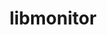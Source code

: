 ---
title: "libmonitor"
layout: cache
category: package
meta: {"versions": ["2021.04.27", "2019.05.31", "2020.10.15", "2018.07.18"], "compilers": ["gcc@8.3.1", "gcc@9.3.0", "gcc@8.1.0", "gcc@7.5.0", "gcc@7.3.1", "gcc@8.4.1", "gcc@7.3.0", "gcc@10.3.0", "gcc@7.4.0"]}
spec_files: 
 - "libmonitor@2019.05.31%gcc@8.1.0~bgq+hpctoolkit~krellpatch arch=linux-centos7-ppc64le": spec-0.json
 - "libmonitor@2020.10.15%gcc@8.3.1~dlopen+hpctoolkit~krellpatch arch=linux-rhel8-ppc64le": spec-1.json
 - "libmonitor@2019.05.31%gcc@9.3.0~bgq+hpctoolkit~krellpatch arch=linux-ubuntu20.04-ppc64le": spec-2.json
 - "libmonitor@2020.10.15%gcc@7.5.0+dlopen+hpctoolkit~krellpatch arch=linux-ubuntu18.04-ppc64le": spec-3.json
 - "libmonitor@2019.05.31%gcc@7.5.0+hpctoolkit~krellpatch arch=linux-ubuntu18.04-x86_64": spec-4.json
 - "libmonitor@2019.05.31%gcc@9.3.0~bgq+hpctoolkit~krellpatch arch=linux-ubuntu20.04-x86_64": spec-5.json
 - "libmonitor@2019.05.31%gcc@8.3.1+hpctoolkit~krellpatch arch=linux-rhel8-aarch64": spec-6.json
 - "libmonitor@2021.04.27%gcc@7.5.0~commrank~dlopen+hpctoolkit arch=linux-ubuntu18.04-x86_64": spec-7.json
 - "libmonitor@2018.07.18%gcc@7.4.0~bgq+hpctoolkit~krellpatch arch=linux-ubuntu18.04-x86_64": spec-8.json
 - "libmonitor@2020.10.15%gcc@8.3.1~dlopen+hpctoolkit~krellpatch arch=linux-rhel8-x86_64": spec-9.json
 - "libmonitor@2018.07.18%gcc@7.3.0~bgq+hpctoolkit~krellpatch arch=linux-rhel7-x86_64": spec-10.json
 - "libmonitor@2019.05.31%gcc@8.3.1~bgq+hpctoolkit~krellpatch arch=linux-rhel8-ppc64le": spec-11.json
 - "libmonitor@2018.07.18%gcc@7.3.0~bgq+hpctoolkit~krellpatch arch=linux-ubuntu18.04-x86_64": spec-12.json
 - "libmonitor@2019.05.31%gcc@7.5.0+hpctoolkit~krellpatch arch=linux-ubuntu18.04-ppc64le": spec-13.json
 - "libmonitor@2019.05.31%gcc@8.1.0+hpctoolkit~krellpatch arch=linux-rhel7-x86_64": spec-14.json
 - "libmonitor@2021.04.27%gcc@10.3.0~commrank~dlopen+hpctoolkit arch=linux-ubuntu21.04-x86_64": spec-15.json
 - "libmonitor@2018.07.18%gcc@7.3.0~bgq+hpctoolkit~krellpatch arch=linux-ubuntu18.04-ppc64le": spec-16.json
 - "libmonitor@2019.05.31%gcc@7.3.0~bgq+hpctoolkit~krellpatch arch=linux-centos7-x86_64": spec-17.json
 - "libmonitor@2021.04.27%gcc@8.3.1~dlopen+hpctoolkit~krellpatch arch=linux-rhel8-x86_64": spec-18.json
 - "libmonitor@2021.04.27%gcc@8.3.1~dlopen+hpctoolkit~krellpatch arch=linux-rhel8-ppc64le": spec-19.json
 - "libmonitor@2018.07.18%gcc@7.3.0~bgq+hpctoolkit~krellpatch arch=linux-rhel8-x86_64": spec-20.json
 - "libmonitor@2020.10.15%gcc@8.1.0+dlopen+hpctoolkit~krellpatch arch=linux-rhel7-ppc64le": spec-21.json
 - "libmonitor@2021.04.27%gcc@8.1.0~dlopen+hpctoolkit~krellpatch arch=linux-rhel7-ppc64le": spec-22.json
 - "libmonitor@2020.10.15%gcc@7.5.0+dlopen+hpctoolkit~krellpatch arch=linux-ubuntu18.04-x86_64": spec-23.json
 - "libmonitor@2021.04.27%gcc@9.3.0~commrank~dlopen+hpctoolkit arch=linux-ubuntu20.04-x86_64": spec-24.json
 - "libmonitor@2021.04.27%gcc@9.3.0~commrank~dlopen+hpctoolkit arch=linux-ubuntu20.04-ppc64le": spec-25.json
 - "libmonitor@2021.04.27%gcc@7.5.0~commrank~dlopen+hpctoolkit arch=linux-ubuntu18.04-ppc64le": spec-26.json
 - "libmonitor@2018.07.18%gcc@7.3.0~bgq+hpctoolkit~krellpatch arch=linux-centos7-x86_64": spec-27.json
 - "libmonitor@2019.05.31%gcc@8.3.1+hpctoolkit~krellpatch arch=linux-rhel8-ppc64le": spec-28.json
 - "libmonitor@2020.10.15%gcc@8.1.0~dlopen+hpctoolkit~krellpatch arch=linux-rhel7-ppc64le": spec-29.json
 - "libmonitor@2020.10.15%gcc@9.3.0+dlopen+hpctoolkit~krellpatch arch=linux-ubuntu20.04-ppc64le": spec-30.json
 - "libmonitor@2019.05.31%gcc@7.3.0~bgq+hpctoolkit~krellpatch arch=linux-rhel8-x86_64": spec-31.json
 - "libmonitor@2019.05.31%gcc@8.3.1~bgq+hpctoolkit~krellpatch arch=linux-centos8-ppc64le": spec-32.json
 - "libmonitor@2021.04.27%gcc@8.3.1~commrank~dlopen+hpctoolkit arch=linux-rhel8-ppc64le": spec-33.json
 - "libmonitor@2020.10.15%gcc@8.3.1+dlopen+hpctoolkit~krellpatch arch=linux-rhel8-ppc64le": spec-34.json
 - "libmonitor@2021.04.27%gcc@9.3.0~dlopen+hpctoolkit~krellpatch arch=linux-rhel7-x86_64": spec-35.json
 - "libmonitor@2020.10.15%gcc@8.1.0~dlopen+hpctoolkit~krellpatch arch=linux-rhel7-x86_64": spec-36.json
 - "libmonitor@2020.10.15%gcc@7.3.1+dlopen+hpctoolkit~krellpatch arch=linux-amzn2-x86_64": spec-37.json
 - "libmonitor@2019.05.31%gcc@8.1.0+hpctoolkit~krellpatch arch=linux-centos7-x86_64": spec-38.json
 - "libmonitor@2019.05.31%gcc@7.3.0~bgq+hpctoolkit~krellpatch arch=linux-ubuntu18.04-ppc64le": spec-39.json
 - "libmonitor@2018.07.18%gcc@7.3.0~bgq+hpctoolkit~krellpatch arch=linux-centos7-ppc64le": spec-40.json
 - "libmonitor@2020.10.15%gcc@9.3.0+dlopen+hpctoolkit~krellpatch arch=linux-ubuntu20.04-x86_64": spec-41.json
 - "libmonitor@2020.10.15%gcc@9.3.0~dlopen+hpctoolkit~krellpatch arch=linux-ubuntu20.04-ppc64le": spec-42.json
 - "libmonitor@2019.05.31%gcc@8.3.1~bgq+hpctoolkit~krellpatch arch=linux-centos8-x86_64": spec-43.json
 - "libmonitor@2019.05.31%gcc@7.5.0+hpctoolkit~krellpatch arch=linux-ubuntu18.04-ppc64le": spec-44.json
 - "libmonitor@2021.04.27%gcc@8.4.1~commrank~dlopen+hpctoolkit arch=linux-rhel8-ppc64le": spec-45.json
 - "libmonitor@2019.05.31%gcc@7.3.0~bgq+hpctoolkit~krellpatch arch=linux-rhel7-ppc64le": spec-46.json
 - "libmonitor@2021.04.27%gcc@9.3.0~dlopen+hpctoolkit~krellpatch arch=linux-ubuntu20.04-x86_64": spec-47.json
 - "libmonitor@2020.10.15%gcc@9.3.0~dlopen+hpctoolkit~krellpatch arch=linux-ubuntu20.04-x86_64": spec-48.json
 - "libmonitor@2020.10.15%gcc@7.5.0~dlopen+hpctoolkit~krellpatch arch=linux-ubuntu18.04-x86_64": spec-49.json
 - "libmonitor@2021.04.27%gcc@9.3.0~commrank~dlopen+hpctoolkit arch=linux-rhel7-ppc64le": spec-50.json
 - "libmonitor@2020.10.15%gcc@8.3.1+dlopen+hpctoolkit~krellpatch arch=linux-rhel8-x86_64": spec-51.json
 - "libmonitor@2021.04.27%gcc@7.5.0~dlopen+hpctoolkit~krellpatch arch=linux-ubuntu18.04-x86_64": spec-52.json
 - "libmonitor@2019.05.31%gcc@8.1.0~bgq+hpctoolkit~krellpatch arch=linux-rhel7-x86_64": spec-53.json
 - "libmonitor@2019.05.31%gcc@8.1.0~bgq+hpctoolkit~krellpatch arch=linux-rhel7-ppc64le": spec-54.json
 - "libmonitor@2019.05.31%gcc@8.1.0+hpctoolkit~krellpatch arch=linux-rhel7-ppc64le": spec-55.json
 - "libmonitor@2021.04.27%gcc@9.3.0~dlopen+hpctoolkit~krellpatch arch=linux-ubuntu20.04-ppc64le": spec-56.json
 - "libmonitor@2019.05.31%gcc@7.3.0~bgq+hpctoolkit~krellpatch arch=linux-rhel7-x86_64": spec-57.json
 - "libmonitor@2021.04.27%gcc@8.1.0~dlopen+hpctoolkit~krellpatch arch=linux-rhel7-x86_64": spec-58.json
 - "libmonitor@2021.04.27%gcc@9.3.0~commrank~dlopen+hpctoolkit arch=linux-rhel7-x86_64": spec-59.json
 - "libmonitor@2019.05.31%gcc@7.5.0~bgq+hpctoolkit~krellpatch arch=linux-ubuntu18.04-ppc64le": spec-60.json
 - "libmonitor@2018.07.18%gcc@7.3.0~bgq+hpctoolkit~krellpatch arch=linux-centos8-x86_64": spec-61.json
 - "libmonitor@2019.05.31%gcc@7.5.0+hpctoolkit~krellpatch arch=linux-ubuntu18.04-x86_64": spec-62.json
 - "libmonitor@2019.05.31%gcc@8.3.1+hpctoolkit~krellpatch arch=linux-rhel8-x86_64": spec-63.json
 - "libmonitor@2019.05.31%gcc@8.1.0+hpctoolkit~krellpatch arch=linux-rhel7-ppc64le": spec-64.json
 - "libmonitor@2019.05.31%gcc@8.1.0~bgq+hpctoolkit~krellpatch arch=linux-centos7-x86_64": spec-65.json
 - "libmonitor@2019.05.31%gcc@9.3.0+hpctoolkit~krellpatch arch=linux-ubuntu20.04-ppc64le": spec-66.json
 - "libmonitor@2021.04.27%gcc@8.3.1~commrank~dlopen+hpctoolkit arch=linux-rhel8-x86_64": spec-67.json
 - "libmonitor@2019.05.31%gcc@9.3.0+hpctoolkit~krellpatch arch=linux-ubuntu20.04-x86_64": spec-68.json
 - "libmonitor@2019.05.31%gcc@7.3.0~bgq+hpctoolkit~krellpatch arch=linux-ubuntu18.04-x86_64": spec-69.json
 - "libmonitor@2021.04.27%gcc@7.5.0~dlopen+hpctoolkit~krellpatch arch=linux-ubuntu18.04-ppc64le": spec-70.json
 - "libmonitor@2021.04.27%gcc@9.3.0~commrank~dlopen+hpctoolkit arch=cray-cnl7-haswell": spec-71.json
 - "libmonitor@2020.10.15%gcc@7.5.0~dlopen+hpctoolkit~krellpatch arch=linux-ubuntu18.04-ppc64le": spec-72.json
 - "libmonitor@2019.05.31%gcc@7.5.0~bgq+hpctoolkit~krellpatch arch=linux-ubuntu18.04-x86_64": spec-73.json
 - "libmonitor@2019.05.31%gcc@7.5.0+hpctoolkit~krellpatch arch=linux-ubuntu18.04-aarch64": spec-74.json
 - "libmonitor@2018.07.18%gcc@8.3.1~bgq+hpctoolkit~krellpatch arch=linux-rhel8-ppc64le": spec-75.json
 - "libmonitor@2019.05.31%gcc@8.1.0+hpctoolkit~krellpatch arch=linux-rhel7-power8le": spec-76.json
 - "libmonitor@2021.04.27%gcc@8.4.1~commrank~dlopen+hpctoolkit arch=linux-rhel8-x86_64": spec-77.json
 - "libmonitor@2019.05.31%gcc@7.3.0~bgq+hpctoolkit~krellpatch arch=linux-centos8-x86_64": spec-78.json
 - "libmonitor@2020.10.15%gcc@8.1.0+dlopen+hpctoolkit~krellpatch arch=linux-rhel7-x86_64": spec-79.json
 - "libmonitor@2021.04.27%gcc@9.3.0~dlopen+hpctoolkit~krellpatch arch=linux-rhel7-ppc64le": spec-80.json
 - "libmonitor@2019.05.31%gcc@7.5.0+hpctoolkit~krellpatch arch=linux-ubuntu18.04-power8le": spec-81.json
 - "libmonitor@2019.05.31%gcc@8.1.0+hpctoolkit~krellpatch arch=linux-rhel7-x86_64": spec-82.json
 - "libmonitor@2021.04.27%gcc@10.3.0~commrank~dlopen+hpctoolkit arch=linux-ubuntu21.04-ppc64le": spec-83.json
 - "libmonitor@2019.05.31%gcc@8.3.1+hpctoolkit~krellpatch arch=linux-centos8-x86_64": spec-84.json
 - "libmonitor@2019.05.31%gcc@8.1.0+hpctoolkit~krellpatch arch=linux-centos7-ppc64le": spec-85.json
 - "libmonitor@2019.05.31%gcc@8.3.1~bgq+hpctoolkit~krellpatch arch=linux-rhel8-x86_64": spec-86.json
 - "libmonitor@2018.07.18%gcc@8.3.1~bgq+hpctoolkit~krellpatch arch=linux-centos8-ppc64le": spec-87.json
 - "libmonitor@2018.07.18%gcc@7.3.0~bgq+hpctoolkit~krellpatch arch=linux-rhel7-ppc64le": spec-88.json

---